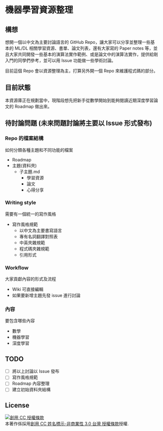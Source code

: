 機器學習資源整理
===

構想
---
想開一個以中文為主要討論語言的 GitHub Repo，讓大家可以分享並整理一些基本的 ML/DL 相關學習資源、書單、論文列表，還有大家寫的 Paper notes 等，並且大家共同開發一些基本的演算法實作範例、或是論文中的演算法實作，提供給剛入門的同學們參考，並可以用 Issue 功能做一些學術討論。

目前這個 Repo 會以資源整理為主，打算另外開一個 Repo 來維護程式碼的部分。

目前狀態
---
本資源庫正在規劃當中，現階段想先把新手從數學開始到能夠閱讀近期深度學習論文的 Roadmap 做出來。

待討論問題 (未來問題討論將主要以 Issue 形式發布)
---
### Repo 的檔案結構
如何分類各種主題和不同功能的檔案

- Roadmap
- 主題(資料夾)
    - 子主題.md
        - 學習資源
        - 論文
        - 心得分享

### Writing style
需要有一個統一的寫作風格

- 寫作風格規範
    - 以中文為主要書寫語言
    - 專有名詞翻譯對照表
    - 中英夾雜規範
    - 程式碼夾雜規範
    - 引用形式

### Workflow
大家貢獻內容的形式及流程

- Wiki 可直接編輯
- 如果要新增主題先發 issue 進行討論

### 內容
要包含哪些內容

- 數學
- 機器學習
- 深度學習

TODO
---
- [ ] 將以上討論以 Issue 發布
- [ ] 寫作風格規範
- [ ] Roadmap 內容整理
- [ ] 建立初始資料夾結構

License
---
<a rel="license" href="http://creativecommons.org/licenses/by-nc/3.0/tw/"><img alt="創用 CC 授權條款" style="border-width:0" src="https://i.creativecommons.org/l/by-nc/3.0/tw/88x31.png" /></a><br />本<span xmlns:dct="http://purl.org/dc/terms/" href="http://purl.org/dc/dcmitype/Text" rel="dct:type">著作</span>係採用<a rel="license" href="http://creativecommons.org/licenses/by-nc/3.0/tw/">創用 CC 姓名標示-非商業性 3.0 台灣 授權條款</a>授權.
